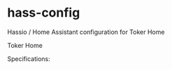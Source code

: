 # hass-config
 Hassio / Home Assistant configuration for Toker Home
 
 Toker Home
 
 Specifications: 
